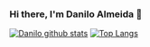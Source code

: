 ### Hi there, I'm Danilo Almeida 👋

[![Danilo github stats](https://github-readme-stats.vercel.app/api?username=danilo94)](https://github.com/anuraghazra/github-readme-stats)
[![Top Langs](https://github-readme-stats.vercel.app/api/top-langs/?username=danilo94)](https://github.com/anuraghazra/github-readme-stats)

<!--
**danilo94/danilo94** is a ✨ _special_ ✨ repository because its `README.md` (this file) appears on your GitHub profile.

Here are some ideas to get you started:

- 🔭 I’m currently working on ...
- 🌱 I’m currently learning ...
- 👯 I’m looking to collaborate on ...
- 🤔 I’m looking for help with ...
- 💬 Ask me about ...
- 📫 How to reach me: ...
- 😄 Pronouns: ...
- ⚡ Fun fact: ...
-->

